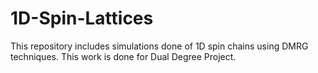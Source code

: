 # 1D-Spin-Lattices
This repository includes simulations done of 1D spin chains using DMRG techniques. This work is done for Dual Degree Project.
